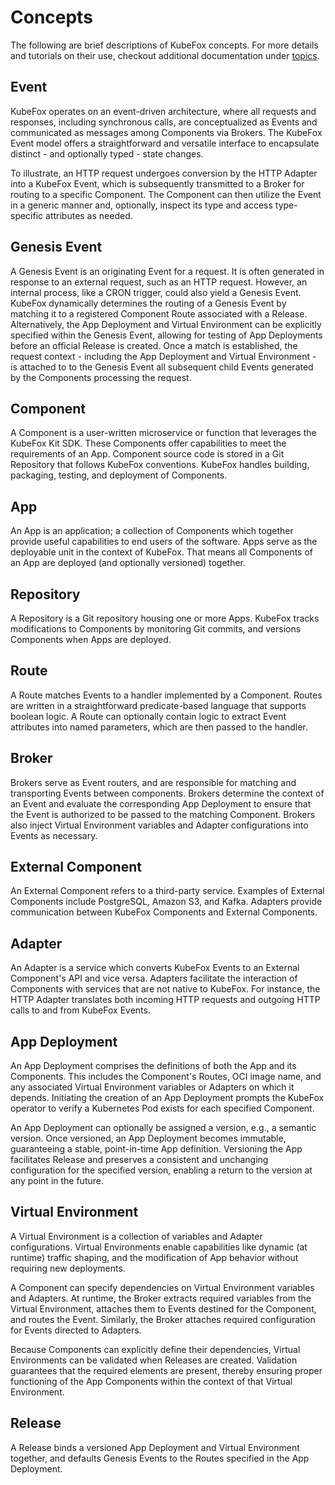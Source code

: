 # Concepts

The following are brief descriptions of KubeFox concepts. For more details and
tutorials on their use, checkout additional documentation under
[topics](../topics).

## Event

KubeFox operates on an event-driven architecture, where all requests and
responses, including synchronous calls, are conceptualized as Events and
communicated as messages among Components via Brokers. The KubeFox Event model
offers a straightforward and versatile interface to encapsulate distinct - and
optionally typed - state changes.

To illustrate, an HTTP request undergoes conversion by the HTTP Adapter into a
KubeFox Event, which is subsequently transmitted to a Broker for routing to a
specific Component. The Component can then utilize the Event in a generic manner
and, optionally, inspect its type and access type-specific attributes as needed.

## Genesis Event

A Genesis Event is an originating Event for a request. It is often generated
in response to an external request, such as an HTTP request. However, an
internal process, like a CRON trigger, could also yield a Genesis Event. KubeFox
dynamically determines the routing of a Genesis Event by matching it to a
registered Component Route associated with a Release. Alternatively, the App
Deployment and Virtual Environment can be explicitly specified within the
Genesis Event, allowing for testing of App Deployments before an official
Release is created. Once a match is established, the request context - including
the App Deployment and Virtual Environment - is attached to to the Genesis Event
all subsequent child Events generated by the Components processing the request.

## Component

A Component is a user-written microservice or function that leverages the
KubeFox Kit SDK. These Components offer capabilities to meet the requirements of
an App. Component source code is stored in a Git Repository that follows KubeFox
conventions. KubeFox handles building, packaging, testing, and deployment of
Components.

## App

An App is an application; a collection of Components which together provide
useful capabilities to end users of the software. Apps serve as the deployable
unit in the context of KubeFox. That means all Components of an App are deployed
(and optionally versioned) together.

## Repository

A Repository is a Git repository housing one or more Apps. KubeFox tracks
modifications to Components by monitoring Git commits, and versions Components
when Apps are deployed.

## Route

A Route matches Events to a handler implemented by a Component. Routes are
written in a straightforward predicate-based language that supports boolean
logic. A Route can optionally contain logic to extract Event attributes into
named parameters, which are then passed to the handler.

## Broker

Brokers serve as Event routers, and are responsible for matching and
transporting Events between components. Brokers determine the context of an
Event and evaluate the corresponding App Deployment to ensure that the Event is
authorized to be passed to the matching Component. Brokers also inject Virtual
Environment variables and Adapter configurations into Events as necessary.

## External Component

An External Component refers to a third-party service. Examples of External
Components include PostgreSQL, Amazon S3, and Kafka. Adapters provide
communication between KubeFox Components and External Components.

## Adapter

An Adapter is a service which converts KubeFox Events to an External
Component's API and vice versa. Adapters facilitate the interaction of
Components with services that are not native to KubeFox. For instance, the HTTP
Adapter translates both incoming HTTP requests and outgoing HTTP calls to and
from KubeFox Events.

## App Deployment

An App Deployment comprises the definitions of both the App and its
Components. This includes the Component's Routes, OCI image name, and any
associated Virtual Environment variables or Adapters on which it depends.
Initiating the creation of an App Deployment prompts the KubeFox operator to
verify a Kubernetes Pod exists for each specified Component.

An App Deployment can optionally be assigned a version, e.g., a semantic
version. Once versioned, an App Deployment becomes immutable, guaranteeing a
stable, point-in-time App definition. Versioning the App facilitates Release and
preserves a consistent and unchanging configuration for the specified version,
enabling a return to the version at any point in the future.

## Virtual Environment

A Virtual Environment is a collection of variables and Adapter configurations.
Virtual Environments enable capabilities like dynamic (at runtime) traffic
shaping, and the modification of App behavior without requiring new deployments.

A Component can specify dependencies on Virtual Environment variables and
Adapters. At runtime, the Broker extracts required variables from the Virtual
Environment, attaches them to Events destined for the Component, and routes the
Event. Similarly, the Broker attaches required configuration for Events
directed to Adapters.

Because Components can explicitly define their dependencies, Virtual
Environments can be validated when Releases are created. Validation guarantees
that the required elements are present, thereby ensuring proper functioning of
the App Components within the context of that Virtual Environment.

## Release

A Release binds a versioned App Deployment and Virtual Environment together,
and defaults Genesis Events to the Routes specified in the App Deployment.
